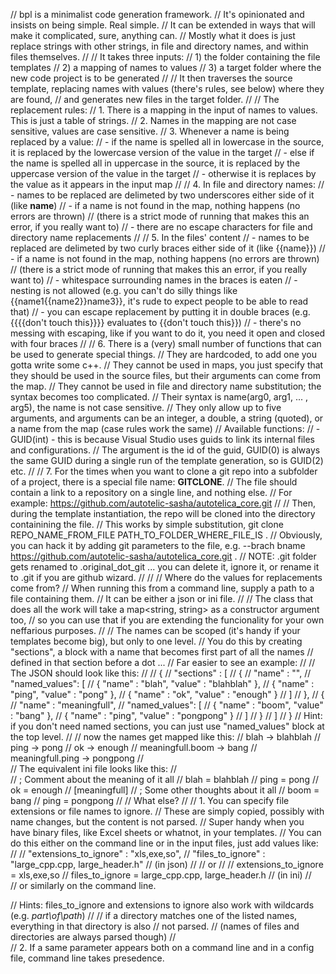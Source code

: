 // bpl is a minimalist code generation framework.
// It's opinionated and insists on being simple. Real simple. 
// It can be extended in ways that will make it complicated, sure, anything can.
// Mostly what it does is just replace strings with other strings, in file and directory names, and within files themselves. 
// 
// It takes three inputs:
//		1) the folder containing the file templates
//		2) a mapping of names to values
//		3) a target folder where the new code project is to be generated
//
// It then traverses the source template, replacing names with values (there's rules, see below) where they are found, 
// and generates new files in the target folder. 
// 
// The replacement rules:
//		1. There is a mapping in the input of names to values. This is just a table of strings.
//		2. Names in the mapping are not case sensitive, values are case sensitive.
//		3. Whenever a name is being replaced by a value:
//			- if the name is spelled all in lowercase in the source, it is replaced by the lowercase version of the value in the target
//			- else if the name is spelled all in uppercase in the source, it is replaced by the uppercase version of the value in the target
//			- otherwise it is replaces by the value as it appears in the input map
//
//		4. In file and directory names:
//			- names to be replaced are delimeted by two underscores either side of it (like __name__)
//			- if a name is not found in the map, nothing happens (no errors are thrown)
//				(there is a strict mode of running that makes this an error, if you really want to)
//			- there are no escape characters for file and directory name replacements
// 
//		5. In the files' content
//			- names to be replaced are delimeted by two curly braces either side of it (like {{name}})
//			- if a name is not found in the map, nothing happens (no errors are thrown)
//				(there is a strict mode of running that makes this an error, if you really want to)
//			- whitespace surrounding names in the braces is eaten
//			- nesting is not allowed (e.g. you can't do silly things like {{name1{{name2}}name3}}, it's rude to expect people to be able to read that)
//			- you can escape replacement by putting it in double braces (e.g. {{{{don't touch this}}}} evaluates to {{don't touch this}})
//          - there's no messing with escaping, like if you want to do it, you need it open and closed with four braces
// 
//		6. There is a (very) small number of functions that can be used to generate special things. 
//			They are hardcoded, to add one you gotta write some c++.
//          They cannot be used in maps, you just specify that they should be used in the source files, but their arguments can come from the map.
//          They cannot be used in file and directory name substitution; the syntax becomes too complicated.
//			Their syntax is name(arg0, arg1, ... , arg5), the name is not case sensitive.
//          They only allow up to five arguments, and arguments can be an integer, a double, a string (quoted), or a name from the map (case rules work the same)
//			Available functions:
//			- GUID(int) - this is because Visual Studio uses guids to link its internal files and configurations. 
//			  The argument is the id of the guid, GUID(0) is always the same GUID during a single run of the template generation, so is GUID(2) etc.
//
//      7. For the times when you want to clone a git repo into a subfolder of a project, there is a special file name: __GITCLONE__. 
//          The file should contain a link to a repository on a single line, and nothing else. 
//          For example: https://github.com/autotelic-sasha/autotelica_core.git 
// 
//          Then, during the template instantiation, the repo will be cloned into the directory containining the file. 
//          This works by simple substitution, git clone REPO_NAME_FROM_FILE PATH_TO_FOLDER_WHERE_FILE_IS .
//          Obviously, you can hack it by adding git parameters to the file, e.g. --brach bname https://github.com/autotelic-sasha/autotelica_core.git .
//          NOTE: .git folder gets renamed to .original_dot_git ... you can delete it, ignore it, or rename it to .git if you are github wizard.
// 
// 
// Where do the values for replacements come from?
//      When running this from a command line, supply a path to a file containing them. 
//      It can be either a json or ini file.
//
//      The class that does all the work will take a map<string, string> as a constructor argument too, 
//      so you can use that if you are extending the funcionality for your own neffarious purposes.
// 
//      The names can be scoped (it's handy if your templates become big), but only to one level. 
//      You do this by creating "sections", a block with a name that becomes first part of all the names
//      defined in that section before a dot ... 
//      Far easier to see an example:
// 
//      The JSON should look like this:
// 
//      {
//          "sections" : [
//              {
//                  "name" : "", 
//                  "named_values": [
//                      { "name" : "blah", "value" : "blahblah" },
//                      { "name" : "ping", "value" : "pong" },
//                      { "name" : "ok", "value" : "enough" }
//                  ]
//              },
//              {
//                  "name" : "meaningfull", 
//                  "named_values": [
//                      { "name" : "boom", "value" : "bang" },
//                      { "name" : "ping", "value" : "pongpong" }
//                  ]
//              }
//          ]
//      }
//      Hint: if you don't need named sections, you can just use "named_values" block at the top level.
// 
//      now the names get mapped like this:
//          blah -> blahblah
//          ping -> pong
//          ok -> enough
//          meaningfull.boom -> bang
//          meaningfull.ping -> pongpong
//      		
//      The equivalent ini file looks like this:
//      
//      ; Comment about the meaning of it all
//      blah = blahblah
//      ping = pong
//      ok = enough
//      [meaningfull]
//      ; Some other thoughts about it all
//      boom = bang
//      ping = pongpong
// 
// What else?
// 
// 1. You can specify file extensions or file names to ignore.
//      These are simply copied, possibly with name changes, but the content is not parsed. 
//      Super handy when you have binary files, like Excel sheets or whatnot, in your templates.
//      You can do this either on the command line or in the input files, just add values like:
// 
//          "extensions_to_ignore" : "xls,exe,so",
//          "files_to_ignore" : "large_cpp.cpp, large_header.h"
//          (in json)
//
//      or
// 
//          extensions_to_ignore = xls,exe,so
//          files_to_ignore = large_cpp.cpp, large_header.h
//          (in ini)
//  
//      or similarly on the command line.

//    Hints: files_to_ignore and extensions to ignore also work with wildcards (e.g. *part\of\path*)
//
//           if a directory matches one of the listed names, everything in that directory is also 
//           not parsed. 
//           (names of files and directories are always parsed though)
//      
//  2. If a same parameter appears both on a command line and in a config file, command line takes presedence.    
